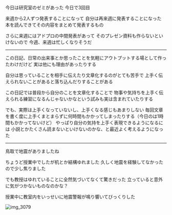 今日は研究室のゼミがあった
今日で3回目

来週から2人ずつ発表することになって
自分は再来週に発表することになった
本を読んできてその内容をまとめて発表するもの

さらに来週にはアドプロの中間発表があって
そのプレゼン資料も作らないといけないので
今週、来週は忙しくなりそうだ

***

この日記、日常の出来事とか思ったことを気軽にアウトプットする場として作ったわけだけど
実は他にも理由があったりする

自分は思っていることを相手に伝えたり文章化するのがとても苦手で
上手く伝えられないことがあると落ち込んだりすることがある

この日記では普段から自分のことを文章化することで
物事や気持ちを上手く伝えられる練習になるんじゃないかなという試みも実は含まれていたりする

でも、実際は上手くなっていないし、上手くなる感じもあまりしない
毎回文章を書く度に上手くまとまらずに何時間もかかってしまったりする（今日のは1時間もかかってないけど）
やっぱり自分の気持を上手く表現できるようになるには
小説とかたくさん読まないといけないのかな、と最近よく考えるようになった

***

鳥取で地震がありましたね

ちょうど授業中でしたが机とか結構ゆれました
久しく地震を経験してなかったので少し焦りました

でも教授はゆれていることに全然気づいてなくて驚きだった
立っていると意外に気がつかないものなのかな？

授業中に教室内をいっせいに地震警報が鳴り響いてびっくりした

![img_3079](https://noraworld.github.io/box-bulbasaur/2016/10/img_3079.png)
